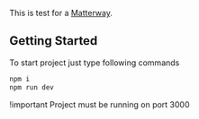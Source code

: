 This is test for a [Matterway](https://matterway.io/).

## Getting Started

To start project just type following commands

```bash
npm i
npm run dev
```

!important Project must be running on port 3000
